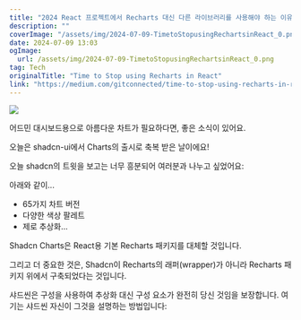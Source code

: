 ```yaml
---
title: "2024 React 프로젝트에서 Recharts 대신 다른 라이브러리를 사용해야 하는 이유"
description: ""
coverImage: "/assets/img/2024-07-09-TimetoStopusingRechartsinReact_0.png"
date: 2024-07-09 13:03
ogImage:
  url: /assets/img/2024-07-09-TimetoStopusingRechartsinReact_0.png
tag: Tech
originalTitle: "Time to Stop using Recharts in React"
link: "https://medium.com/gitconnected/time-to-stop-using-recharts-in-react-647fa3e2ddf5"
---
```


<img src="/assets/img/2024-07-09-TimetoStopusingRechartsinReact_0.png" />

어드민 대시보드용으로 아름다운 차트가 필요하다면, 좋은 소식이 있어요.

오늘은 shadcn-ui에서 Charts의 출시로 축복 받은 날이에요!

오늘 shadcn의 트윗을 보고는 너무 흥분되어 여러분과 나누고 싶었어요:

<div class="content-ad"></div>

아래와 같이...

- 65가지 차트 버전
- 다양한 색상 팔레트
- 제로 추상화...

Shadcn Charts은 React용 기본 Recharts 패키지를 대체할 것입니다.

그리고 더 중요한 것은, Shadcn이 Recharts의 래퍼(wrapper)가 아니라 Recharts 패키지 위에서 구축되었다는 것입니다.

<div class="content-ad"></div>

샤드씬은 구성을 사용하여 추상화 대신 구성 요소가 완전히 당신 것임을 보장합니다. 여기는 샤드씬 자신이 그것을 설명하는 방법입니다:
